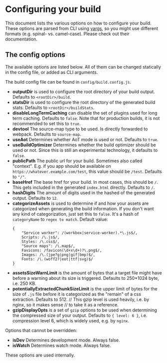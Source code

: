 # Configuring your build
This document lists the various options on how to configure your build. These options are parsed from CLI using [yargs](https://github.com/yargs/yargs), so you might use different formats (e.g. spinal- vs. camel-case). Please check out their documentation.

## The config options
The available options are listed below. All of them can be changed statically in the config file, or added as CLI arguments.

The build config file can be found in `config/build.config.js`.

  - **outputDir** is used to configure the root directory of your build output. Defaults to `<rootDir>/build`.
  - **statsDir** is used to configure the root directory of the generated build stats. Defaults to `<rootDir>/buildStats`.
  - **disableLongTermCaching** can disable the set of plugins used for long term caching. Defaults to `false`. Note that for production builds, it is not recommended to set this to `true`.
  - **devtool** The source-map type to be used. Is directly forwarded to webpack. Defaults to `source-map`.
  - **useAot** Determines whether AoT mode is used or not. Defaults to `true`.
  - **useBuildOptimizer** Determines whether the build optimizer should be used or not. Since this is still an experimental technology, it defaults to `false`.
  - **publicPath** The public url for your build. Sometimes also called "context". E.g. if you app should be available on `https://whatever.example.com/test`, this value should be `/test`. Defaults to `"/"`.
  - **baseHref** The base href for your build. In most cases, this should be `/`. This gets included in the generated `index.html` directly. Defaults to `/`.
  - **hashDigits** The amount of digits used in the hashed of the generated output. Defaults to `12`.
  - **categorizeAssets** is used to determine if and how your assets are categorized when generating the build information. If you don't want any kind of categorization, just set this to `false`. It's a hash of `categoryName` to `regex to match`. Default value:
    ```
    {
        "Service worker": /(workbox|service-worker).*\.js$/,
        Scripts: /\.js$/,
        Styles: /\.css$/,
        "Source maps": /\.map$/,
        Favicons: /favicon(\d+x\d+)?\.png$/,
        Images: /\.(jpe?g|png|gif|bmp)$/,
        Fonts: /\.(woff2?|eot|ttf|svg)$/
    }
    ```
  - **assetsSizeWarnLimit** is the amount of bytes that a target file might have before a warning about its size is triggered. Defaults to 250*1024 byte, i.e. 250 KB.
  - **potentiallyExtractedChunkSizeLimit** is the upper limit of bytes for the size of `.js` file before it is categorized as the "remain" of a css extraction. Defaults to 512.
  // This gzip level is used heavily, i.e. by nginx, so it makes sense
  // to take it as a reference.
  - **gzipDisplayOpts** is a set of `gzip` options to be used when determining the compressed size of your output. Defaults to `{ level: 6 }`, i.e. compression level 6, which is widely used, e.g. by `nginx`.

Options that cannot be overridden:
  - **isDev** Determines development mode. Always false.
  - **isWatch** Determines watch mode. Always false.

These options are used internally.